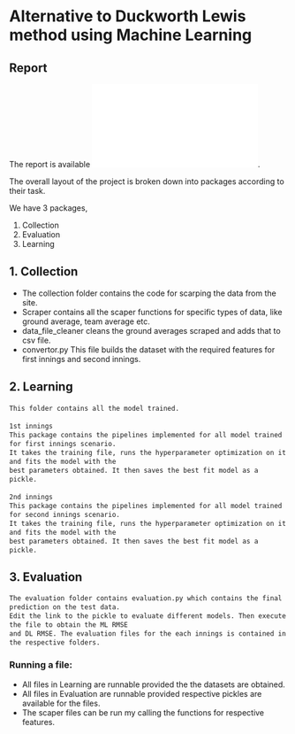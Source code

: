 # Alternative to Duckworth Lewis method using Machine Learning

## Report
The report is available ![here](/ML.pdf). 

The overall layout of the project is broken down into packages according to their task.

We have 3 packages,
1. Collection
2. Evaluation
3. Learning


## 1. Collection
* The collection folder contains the code for scarping the data from the site.
* Scraper contains all the scaper functions for specific types of data, like ground average, team average
    etc.
* data_file_cleaner cleans the ground averages scraped and adds that to csv file.
* convertor.py This file builds the dataset with the required features for first innings and second innings.

## 2. Learning
    This folder contains all the model trained.

    1st innings
    This package contains the pipelines implemented for all model trained for first innings scenario.
    It takes the training file, runs the hyperparameter optimization on it and fits the model with the
    best parameters obtained. It then saves the best fit model as a pickle.

    2nd innings
    This package contains the pipelines implemented for all model trained for second innings scenario.
    It takes the training file, runs the hyperparameter optimization on it and fits the model with the
    best parameters obtained. It then saves the best fit model as a pickle.

## 3. Evaluation
    The evaluation folder contains evaluation.py which contains the final prediction on the test data. 
    Edit the link to the pickle to evaluate different models. Then execute the file to obtain the ML RMSE 
    and DL RMSE. The evaluation files for the each innings is contained in the respective folders.

### Running a file:
* All files in Learning are runnable provided the the datasets are obtained.
* All files in Evaluation are runnable provided respective pickles are available for the files.
* The scaper files can be run my calling the functions for respective features.
